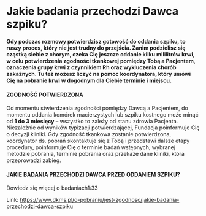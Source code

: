 # Jakie badania przechodzi Dawca szpiku?

**Gdy podczas rozmowy potwierdzisz gotowość do oddania szpiku, to ruszy proces, który nie jest trudny do przejścia. Zanim podzielisz się cząstką siebie z chorym, czeka Cię jeszcze oddanie kilku mililitrów krwi, w celu potwierdzenia zgodności tkankowej pomiędzy Tobą a Pacjentem, oznaczenia grupy krwi z czynnikiem Rh oraz wykluczenia chorób zakaźnych. Tu też możesz liczyć na pomoc koordynatora, który umówi Cię na pobranie krwi w dogodnym dla Ciebie terminie i miejscu.**


#### ZGODNOŚĆ POTWIERDZONA


Od momentu stwierdzenia zgodności pomiędzy Dawcą a Pacjentem, do momentu oddania komórek macierzystych lub szpiku kostnego może minąć od **1 do 3 miesięcy** – wszystko to zależy od stanu zdrowia Pacjenta. Niezależnie od wyników typizacji potwierdzającej, Fundacja poinformuje Cię o decyzji kliniki. Gdy zgodność tkankowa zostanie potwierdzona, koordynator ds. pobrań skontaktuje się z Tobą i przedstawi dalsze etapy procedury, poinformuje Cię o terminie badań wstępnych, wybranej metodzie pobrania, terminie pobrania oraz przekaże dane kliniki, która przeprowadzi zabieg.


#### JAKIE BADANIA PRZECHODZI DAWCA PRZED ODDANIEM SZPIKU?


Dowiedz się więcej o badaniach1:33

Link: https://www.dkms.pl/o-pobraniu/jest-zgodnosc/jakie-badania-przechodzi-dawca-szpiku
